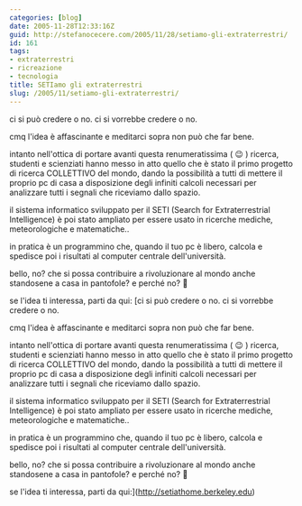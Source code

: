 ```yaml
---
categories: [blog]
date: 2005-11-28T12:33:16Z
guid: http://stefanocecere.com/2005/11/28/setiamo-gli-extraterrestri/
id: 161
tags:
- extraterrestri
- ricreazione
- tecnologia
title: SETIamo gli extraterrestri
slug: /2005/11/setiamo-gli-extraterrestri/
---
```


<img src='/wp-content/et.jpg' alt='' align='left' />ci si può credere o no. ci si vorrebbe credere o no.
  
cmq l'idea è affascinante e meditarci sopra non può che far bene.

intanto nell'ottica di portare avanti questa renumeratissima ( 😉 ) ricerca, studenti e scienziati hanno messo in atto quello che è stato il primo progetto di ricerca COLLETTIVO del mondo, dando la possibilità a tutti di mettere il proprio pc di casa a disposizione degli infiniti calcoli necessari per analizzare tutti i segnali che riceviamo dallo spazio.

il sistema informatico sviluppato per il SETI (Search for Extraterrestrial Intelligence) è poi stato ampliato per essere usato in ricerche mediche, meteorologiche e matematiche..
  
in pratica è un programmino che, quando il tuo pc è libero, calcola e spedisce poi i risultati al computer centrale dell'università.

bello, no? che si possa contribuire a rivoluzionare al mondo anche standosene a casa in pantofole? e perché no? 🙂

se l'idea ti interessa, parti da qui: [<img src='/wp-content/et.jpg' alt='' align='left' />ci si può credere o no. ci si vorrebbe credere o no.
  
cmq l'idea è affascinante e meditarci sopra non può che far bene.

intanto nell'ottica di portare avanti questa renumeratissima ( 😉 ) ricerca, studenti e scienziati hanno messo in atto quello che è stato il primo progetto di ricerca COLLETTIVO del mondo, dando la possibilità a tutti di mettere il proprio pc di casa a disposizione degli infiniti calcoli necessari per analizzare tutti i segnali che riceviamo dallo spazio.

il sistema informatico sviluppato per il SETI (Search for Extraterrestrial Intelligence) è poi stato ampliato per essere usato in ricerche mediche, meteorologiche e matematiche..
  
in pratica è un programmino che, quando il tuo pc è libero, calcola e spedisce poi i risultati al computer centrale dell'università.

bello, no? che si possa contribuire a rivoluzionare al mondo anche standosene a casa in pantofole? e perché no? 🙂

se l'idea ti interessa, parti da qui:](http://setiathome.berkeley.edu)